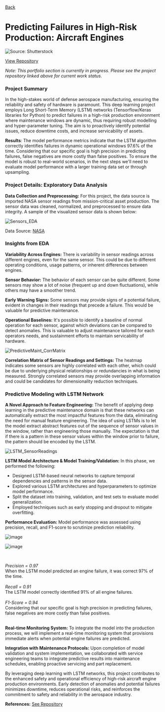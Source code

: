 [Back](https://zenjen-devs.github.io)

# Predicting Failures in High-Risk Production: Aircraft Engines

<img src="https://github.com/user-attachments/assets/eddbc74a-a405-44ad-9ccb-a18213be4077" title="Source: Shutterstock"/>


[View Repository](https://github.com/zenjen-dev/deep-learning_predicting-failures) <br>

*Note: This portfolio section is currently in progress. Please see the project repository linked above for current work status.*

<h3> Project Summary </h3>

In the high-stakes world of defense aerospace manufacturing, ensuring the reliability and safety of hardware is paramount. This deep learning project employs Long Short-Term Memory (LSTM) networks (Tensorflow/Keras libraries for Python) to predict failures in a high-risk production environment where maintenance windows are dynamic, thus requiring robust modelling and hyper-parameter tuning. The aim is to proactively identify potential issues, reduce downtime costs, and increase servicability of assets.

**Results**: The model performance metrics indicate that the LSTM algorithm correctly identifies failures in dynamic operational windows 97.6% of the time. Considering that our specific goal is high precision in predicting failures, false negatives are more costly than false positives. 
To ensure the model is robust to real-world scenarios, in the next steps we'll need to evaluate model performance with a larger training data set or through upsampling.

<h3> Project Details: Exploratory Data Analysis </h3>

**Data Collection and Preprocessing:**
For this project, the data source is imported NASA sensor readings from mission-critical asset production. The sensor data was cleaned, normalized, and preprocessed to ensure data integrity. A sample of the visualized sensor data is shown below:
<br>

![Sensors_EDA](https://github.com/zenjen-devs/zenjen-devs.github.io/assets/84609216/d4d91dc9-d2bf-4426-ad6f-99ec2ab864c7)
  
Data Source: [NASA](https://data.nasa.gov)


### Insights from EDA

**Variability Across Engines:** There is variability in sensor readings across different engines, even for the same sensor. This could be due to different operating conditions, usage patterns, or inherent differences between engines.

**Sensor Behavior:** The behavior of each sensor can be quite different. Some sensors may show a lot of noise (frequent up and down fluctuations), while others may have a smoother trend.

**Early Warning Signs:** Some sensors may provide signs of a potential failure, evident in changes in their readings that precede a failure. This would be valuable for predictive maintenance.

**Operational Baselines:** It's possible to identify a baseline of normal operation for each sensor, against which deviations can be compared to detect anomalies. This is valuable to adjust maintenance tailored for each operators needs, and sustainment efforts to maintain servicability of hardware.
<br>

![PredictiveMaint_CorrMatrix](https://github.com/zenjen-devs/zenjen-devs.github.io/assets/84609216/54d47003-d9e1-4071-b0c6-607009987a42)

**Correlation Matrix of Sensor Readings and Settings:** The heatmap indicates some sensors are highly correlated with each other, which could be due to underlying physical relationships or redundancies in what is being measured. Strongly correlated sensors may provide overlapping information and could be candidates for dimensionality reduction techniques.

### Predictive Modeling with LSTM Network

**A Novel Approach to Feature Engineering:**
The benefit of applying deep learning in the predictive maintenance domain is that these networks can automatically extract the most impactful features from the data, eliminating the need for manual feature engineering. The idea of using LSTMs is to let the model extract abstract features out of the sequence of sensor values in the window, rather than engineering those manually. The expectation is that if there is a pattern in these sensor values within the window prior to failure, the pattern should be encoded by the LSTM.

![LSTM_SensorReadings](https://github.com/zenjen-devs/zenjen-devs.github.io/assets/84609216/f550ed65-f9fc-4827-89b3-c1df4b83f4d8)


**LSTM Model Architecture & Model Training/Validation:** In this phase, we performed the following:
   - Designed LSTM-based neural networks to capture temporal dependencies and patterns in the sensor data.
   - Explored various LSTM architectures and hyperparameters to optimize model performance.
   - Split the dataset into training, validation, and test sets to evaluate model generalization.
   - Employed techniques such as early stopping and dropout to mitigate overfitting.

**Performance Evaluation:**
Model performance was assessed using precision, recall, and F1-score to scrutinize prediction reliability. <br>

   ![image](https://github.com/zenjen-devs/zenjen-devs.github.io/assets/84609216/d776bfe9-22d8-49f1-b4b7-5c14802e0a27)
   <br>


   ![image](https://github.com/zenjen-devs/zenjen-devs.github.io/assets/84609216/ae2445e8-c165-4166-8039-ece055c91823)
     <br>
     
<br>

*Precision = 0.97*
<br>
When the LSTM model predicted an engine failure, it was correct 97% of the time.
<br>
<br>
*Recall = 0.91*
<br>
The LSTM model correctly identified 91% of all engine failures.
<br>
<br>
*F1-Score = 0.94*
<br> 
Considering that our specific goal is high precision in predicting failures, false negatives are more costly than false positives.
<br>
<br>

**Real-time Monitoring System:**
To integrate the model into the production process, we will implement a real-time monitoring system that provisions immediate alerts when potential engine failures are predicted.

**Integration with Maintenance Protocols:**
Upon completion of model validation and system implementation, we collaborated with service engineering teams to integrate predictive results into maintenance schedules, enabling proactive servicing and part replacement. <br>

By leveraging deep learning with LSTM networks, this project contributes to the enhanced safety and operational efficiency of high-risk aircraft engine production environments. Early detection of anomalies and potential failures minimizes downtime, reduces operational risks, and reinforces the commitment to safety and reliability in the aerospace industry.

**References:** [See Repository](https://github.com/zenjen-dev/deep-learning_predicting-failures/blob/main/DeepLearning_PredictiveMaintenance.ipynb) 
